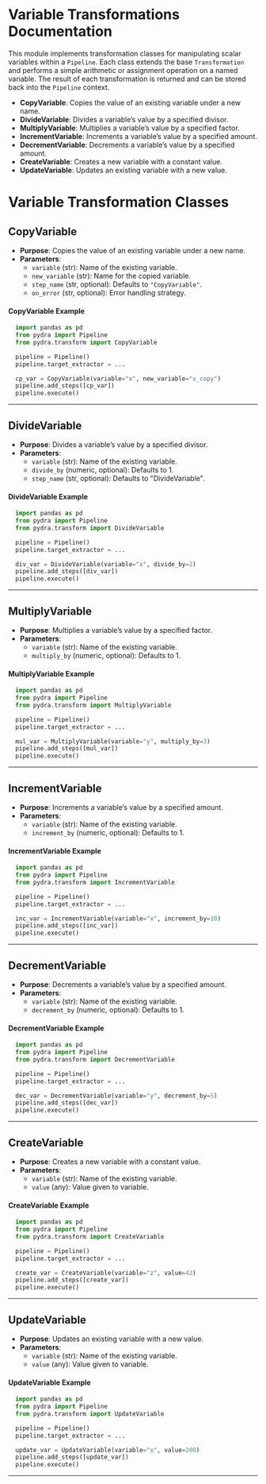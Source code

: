 # Variable Transformations Documentation

This module implements transformation classes for manipulating scalar variables within a `Pipeline`. Each class extends the base `Transformation` and performs a simple arithmetic or assignment operation on a named variable. The result of each transformation is returned and can be stored back into the `Pipeline` context.

- **CopyVariable**: Copies the value of an existing variable under a new name.
- **DivideVariable**: Divides a variable’s value by a specified divisor.
- **MultiplyVariable**: Multiplies a variable’s value by a specified factor.
- **IncrementVariable**: Increments a variable’s value by a specified amount.
- **DecrementVariable**: Decrements a variable’s value by a specified amount.
- **CreateVariable**: Creates a new variable with a constant value.
- **UpdateVariable**: Updates an existing variable with a new value.

# Variable Transformation Classes

## CopyVariable

- **Purpose**: Copies the value of an existing variable under a new name.
- **Parameters**:
  - `variable` (str): Name of the existing variable.
  - `new_variable` (str): Name for the copied variable.
  - `step_name` (str, optional): Defaults to `"CopyVariable"`.
  - `on_error` (str, optional): Error handling strategy.

#### CopyVariable Example

```python
  import pandas as pd
  from pydra import Pipeline
  from pydra.transform import CopyVariable

  pipeline = Pipeline()
  pipeline.target_extractor = ... 

  cp_var = CopyVariable(variable="x", new_variable="x_copy")
  pipeline.add_steps([cp_var])
  pipeline.execute()
```

---

## DivideVariable
- **Purpose**: Divides a variable’s value by a specified divisor.
- **Parameters**:
  - `variable` (str): Name of the existing variable.
  - `divide_by` (numeric, optional): Defaults to 1.
  - `step_name` (str, optional): Defaults to "DivideVariable".

#### DivideVariable Example

```python
  import pandas as pd
  from pydra import Pipeline
  from pydra.transform import DivideVariable

  pipeline = Pipeline()
  pipeline.target_extractor = ... 

  div_var = DivideVariable(variable="x", divide_by=2)
  pipeline.add_steps([div_var])
  pipeline.execute()
```

---

## MultiplyVariable
- **Purpose**: Multiplies a variable’s value by a specified factor.
- **Parameters**:
  - `variable` (str): Name of the existing variable.
  - `multiply_by` (numeric, optional): Defaults to 1.

#### MultiplyVariable Example

```python
  import pandas as pd
  from pydra import Pipeline
  from pydra.transform import MultiplyVariable

  pipeline = Pipeline()
  pipeline.target_extractor = ... 

  mul_var = MultiplyVariable(variable="y", multiply_by=3)
  pipeline.add_steps([mul_var])
  pipeline.execute()
```

---

## IncrementVariable
- **Purpose**: Increments a variable’s value by a specified amount.
- **Parameters**:
  - `variable` (str): Name of the existing variable.
  - `increment_by` (numeric, optional): Defaults to 1.

#### IncrementVariable Example

```python
  import pandas as pd
  from pydra import Pipeline
  from pydra.transform import IncrementVariable

  pipeline = Pipeline()
  pipeline.target_extractor = ... 

  inc_var = IncrementVariable(variable="x", increment_by=10)
  pipeline.add_steps([inc_var])
  pipeline.execute()
```

---

## DecrementVariable
- **Purpose**: Decrements a variable’s value by a specified amount.
- **Parameters**:
  - `variable` (str): Name of the existing variable.
  - `decrement_by` (numeric, optional): Defaults to 1.

#### DecrementVariable Example

```python
  import pandas as pd
  from pydra import Pipeline
  from pydra.transform import DecrementVariable

  pipeline = Pipeline()
  pipeline.target_extractor = ... 

  dec_var = DecrementVariable(variable="y", decrement_by=5)
  pipeline.add_steps([dec_var])
  pipeline.execute()
```

---

## CreateVariable
- **Purpose**: Creates a new variable with a constant value.
- **Parameters**:
  - `variable` (str): Name of the existing variable.
  - `value` (any): Value given to variable.

#### CreateVariable Example

```python
  import pandas as pd
  from pydra import Pipeline
  from pydra.transform import CreateVariable

  pipeline = Pipeline()
  pipeline.target_extractor = ... 

  create_var = CreateVariable(variable="z", value=42)
  pipeline.add_steps([create_var])
  pipeline.execute()
```

---

## UpdateVariable
- **Purpose**: Updates an existing variable with a new value.
- **Parameters**:
  - `variable` (str): Name of the existing variable.
  - `value` (any): Value given to variable.

#### UpdateVariable Example

```python
  import pandas as pd
  from pydra import Pipeline
  from pydra.transform import UpdateVariable

  pipeline = Pipeline()
  pipeline.target_extractor = ... 

  update_var = UpdateVariable(variable="x", value=200)
  pipeline.add_steps([update_var])
  pipeline.execute()
```

---